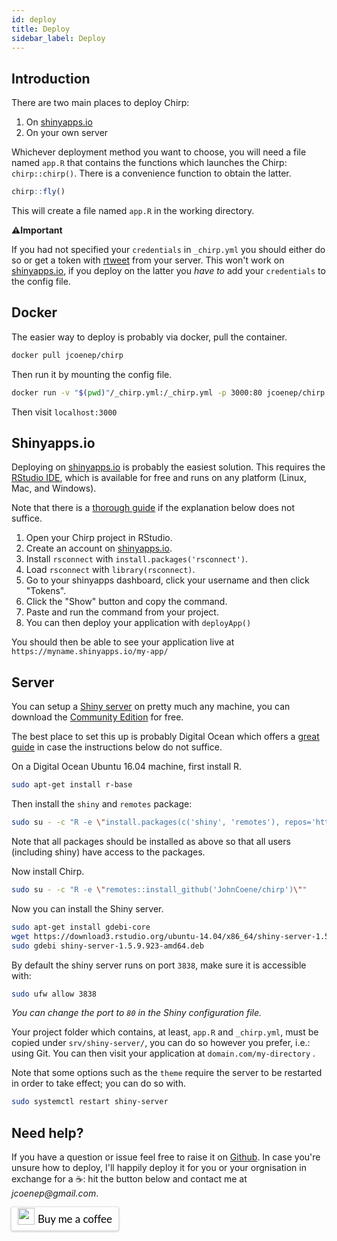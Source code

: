 ```yaml
---
id: deploy
title: Deploy
sidebar_label: Deploy
---
```


## Introduction

There are two main places to deploy Chirp:

1. On [shinyapps.io](https://www.shinyapps.io/)
2. On your own server

Whichever deployment method you want to choose, you will need a file named `app.R` that contains the functions which launches the Chirp: `chirp::chirp()`. There is a convenience function to obtain the latter.

```r
chirp::fly()
```

This will create a file named `app.R` in the working directory.

**⚠️Important**

If you had not specified your `credentials` in `_chirp.yml` you should either do so or get a token with [rtweet](https://rtweet.info/) from your server. This won't work on [shinyapps.io](https://www.shinyapps.io/), if you deploy on the latter you _have to_ add your `credentials` to the config file. 

## Docker

The easier way to deploy is probably via docker, pull the container.

```bash
docker pull jcoenep/chirp
```

Then run it by mounting the config file.

```bash
docker run -v "$(pwd)"/_chirp.yml:/_chirp.yml -p 3000:80 jcoenep/chirp
```

Then visit `localhost:3000`

## Shinyapps.io

Deploying on [shinyapps.io](https://www.shinyapps.io/) is probably the easiest solution. This requires the [RStudio IDE](https://www.rstudio.com/products/rstudio/), which is available for free and runs on any platform (Linux, Mac, and Windows).

 Note that there is a [thorough guide](https://shiny.rstudio.com/articles/shinyapps.html) if the explanation below does not suffice.

1. Open your Chirp project in RStudio.
2. Create an account on [shinyapps.io](https://www.shinyapps.io/).
3. Install `rsconnect` with `install.packages('rsconnect')`.
4. Load `rsconnect` with `library(rsconnect)`.
5. Go to your shinyapps dashboard, click your username and then click "Tokens".
6. Click the "Show" button and copy the command.
7. Paste and run the command from your project.
8. You can then deploy your application with `deployApp()`

You should then be able to see your application live at `https://myname.shinyapps.io/my-app/`

## Server


You can setup a [Shiny server](https://www.rstudio.com/products/shiny/shiny-server/) on pretty much any machine, you can download the [Community Edition](https://www.rstudio.com/products/shiny/download-server/) for free.

The best place to set this up is probably Digital Ocean which offers a [great guide](https://www.digitalocean.com/community/tutorials/how-to-set-up-shiny-server-on-ubuntu-16-04) in case the instructions below do not suffice.

On a Digital Ocean Ubuntu 16.04 machine, first install R.

```bash
sudo apt-get install r-base
```

Then install the `shiny` and `remotes` package:

```bash
sudo su - -c "R -e \"install.packages(c('shiny', 'remotes'), repos='https://cran.rstudio.com/')\""
```

Note that all packages should be installed as above so that all users (including shiny) have access to the packages.

Now install Chirp.

```bash
sudo su - -c "R -e \"remotes::install_github('JohnCoene/chirp')\""
```

Now you can install the Shiny server.

```bash
sudo apt-get install gdebi-core
wget https://download3.rstudio.org/ubuntu-14.04/x86_64/shiny-server-1.5.9.923-amd64.deb
sudo gdebi shiny-server-1.5.9.923-amd64.deb
```

By default the shiny server runs on port `3838`, make sure it is accessible with:

```bash
sudo ufw allow 3838
```

_You can change the port to `80` in the Shiny configuration file._

Your project folder which contains, at least, `app.R` and `_chirp.yml`, must be copied under `srv/shiny-server/`, you can do so however you prefer, i.e.: using Git. You can then visit your application at `domain.com/my-directory` .

Note that some options such as the `theme` require the server to be restarted in order to take effect; you can do so with.

```bash
sudo systemctl restart shiny-server
```

## Need help?

If you have a question or issue feel free to raise it on [Github](https://github.com/JohnCoene/chirp/issues). In case you're unsure how to deploy, I'll happily deploy it for you or your orgnisation in exchange for a ☕: hit the button below and contact me at _jcoenep@gmail.com_.

<style>.bmc-button img{width: 27px !important;margin-bottom: 1px !important;box-shadow: none !important;border: none !important;vertical-align: middle !important;}.bmc-button{line-height: 36px !important;height:37px !important;text-decoration: none !important;display:inline-flex !important;color:#000000 !important;background-color:#FFFFFF !important;border-radius: 3px !important;border: 1px solid transparent !important;padding: 0px 9px !important;font-size: 17px !important;letter-spacing:-0.08px !important;box-shadow: 0px 1px 2px rgba(190, 190, 190, 0.5) !important;-webkit-box-shadow: 0px 1px 2px 2px rgba(190, 190, 190, 0.5) !important;margin: 0 auto !important;font-family:'Lato', sans-serif !important;-webkit-box-sizing: border-box !important;box-sizing: border-box !important;-o-transition: 0.3s all linear !important;-webkit-transition: 0.3s all linear !important;-moz-transition: 0.3s all linear !important;-ms-transition: 0.3s all linear !important;transition: 0.3s all linear !important;}.bmc-button:hover, .bmc-button:active, .bmc-button:focus {-webkit-box-shadow: 0px 1px 2px 2px rgba(190, 190, 190, 0.5) !important;text-decoration: none !important;box-shadow: 0px 1px 2px 2px rgba(190, 190, 190, 0.5) !important;opacity: 0.85 !important;color:#000000 !important;}</style><link href="https://fonts.googleapis.com/css?family=Lato&subset=latin,latin-ext" rel="stylesheet"><a class="bmc-button" target="_blank" href="https://www.buymeacoffee.com/JohnCoene"><img src="https://www.buymeacoffee.com/assets/img/BMC-btn-logo.svg" alt="Buy me a coffee"><span style="margin-left:5px">Buy me a coffee</span></a>
